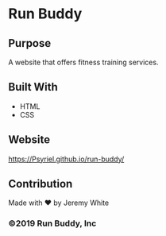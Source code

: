# Run Buddy

## Purpose
A website that offers fitness training services.

## Built With
* HTML
* CSS

## Website
https://Psyriel.github.io/run-buddy/

## Contribution
Made with ❤️ by Jeremy White

### ©️2019 Run Buddy, Inc 
